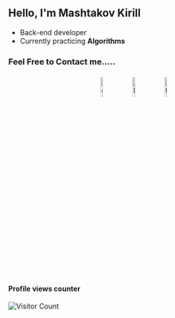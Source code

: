 ## Hello, I'm Mashtakov Kirill
- Back-end developer 
- Currently practicing **Algorithms**

### Feel Free to Contact me.....

<p align="center">
	<a href="https://github.com/killkamad"><img alt="github" width="10%" style="padding:5px" src="https://img.icons8.com/dusk/128/null/github.png"/></a>
	<a href="https://www.linkedin.com/in/mashtakovkirill/"><img alt="linkedin" width="10%" style="padding:5px" src="https://img.icons8.com/dusk/128/null/linkedin--v1.png"/></a>
	<a href="https://t.me/killka_m"><img alt="telegram" width="10%" style="padding:5px" src="https://img.icons8.com/dusk/128/null/telegram-app.png"/></a>
</p>

#### Profile views counter
![Visitor Count](https://profile-counter.glitch.me/killkamad/count.svg)

